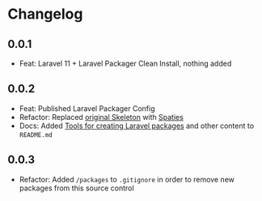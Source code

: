 # Changelog

## 0.0.1

- Feat: Laravel 11 + Laravel Packager Clean Install, nothing added

## 0.0.2

- Feat: Published Laravel Packager Config
- Refactor: Replaced [original Skeleton](https://github.com/jeroen-g/packager-skeleton) with [Spaties](https://github.com/spatie/package-skeleton-laravel)
- Docs: Added [Tools for creating Laravel packages](https://github.com/spatie/laravel-package-tools) and other content to `README.md`

## 0.0.3

- Refactor: Added `/packages` to `.gitignore` in order to remove new packages from this source control
